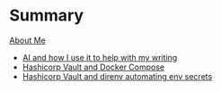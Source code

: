 # Summary

[About Me](./about_me.md)

- [AI and how I use it to help with my writing](./posts/ai-and-how-i-use-it-to-help-with-my-writing.md)
- [Hashicorp Vault and Docker Compose](./posts/hashicorp-vault-and-docker-compose.md)
- [Hashicorp Vault and direnv automating env secrets](./posts/hashicorp-vault-and-direnv-automating-env-secrets.md)